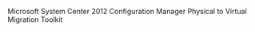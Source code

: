<Token xmlns:xlink="http://www.w3.org/1999/xlink">Microsoft System Center 2012 Configuration Manager Physical to Virtual Migration Toolkit</Token>
